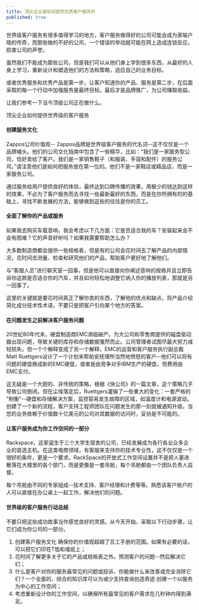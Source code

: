 ```yaml
---
title: 顶尖企业是如何提供优质客户服务的
published: true
---
```


世界级客户服务有很多值得学习的地方，客户服务做得好的公司可能会成为家喻户晓的传奇，而那些做的不好的公司，一个错误的举动就可能在网上造成连锁反应，损害公司的声誉。

虽然我们不能成为那些公司，但是我们可以从他们身上学到很多东西，从最好的人身上学习，重新设计和塑造他们的方法和策略，适应自己的业务目标。

或者优秀服务和优秀产品是第一步，让客户知道你的产品、服务是第二步，在后面采取的每一个行动中加强服务是最终目标。最后才是品牌推广，为公司赚取收益。

让我们参考一下当今顶级公司正在做什么。

顶尖企业如何提供世界级的客户服务

#### 创建服务文化

Zappos公司价值观-- Zappos品牌是世界级客户服务的代名词--这不仅仅是一个品牌噱头。他们的公司文化指南中包含了一些精华，比如：“我们是一家服务型公司，恰好卖给了客户。我们是一家销售鞋子（和服装、手袋和配件）的服务公司。”请注意他们是如何把服务放在第一位的。他们不是一家鞋店或精品店，而是一家服务公司。

通过服务给用户提供良好的体验，最终达到口碑传播的效果，用极少的钱达到这样的效果，不必为了客户服务而去寻找一些最新最好的东西，而是在你所拥有的的基础上，寻找不断发展的方法，能够做到这些的往往是你的员工。

#### 全面了解你的产品或服务

如果我去购买车载音响，我会考虑以下几方面：它是否适合我的车？安装起来会不会有困难？它的声音好听吗？如果我需要帮助怎么办？

大多数制造商都会提供一些规格表，但是有的公司会花时间去了解产品的内部情况，花时间去测量、检查和研究他们的产品，帮助客户更好地了解他们。

与“客服人员”进行聊天室一回事，但是他可以直接向你阐述音响的规格并且立即告诉你这款是否适合你的汽车，并且如何轻松地调整它纳入你的播放列表，那就是另一回事了。

这里的关键就是要花时间真正了解你卖的东西，了解他的优点和缺点，将产品介绍简化成分技术性术语，不要只是把客户引向某个地方的答案。

#### 在问题发生之前解决客户服务问题

20世纪80年代末，硬盘制造商EMC濒临破产。为大公司和零售商提供的磁盘驱动器出现问题，导致关键的库存和存储数据戛然而止。公司管理者试图尽最大努力减轻损失，但一个个解释变成了另一个解释，EMC的运营和客户服务执行副总裁Matt Ruettgers设计了一个计划来帮助安抚理所当然地愤怒的客户--他们可以将有问题的硬盘换成新的EMC硬盘，或者是由竞争对手IBM生产的硬盘，但费用由EMC支付。

这无疑是一个大胆的、非传统的策略，根据《快公司》的一篇文章，这个策略几乎导致公司倒闭。但在尘埃落定后，Ruettgers灌输了一些重大的变化：一套严格的 "制衡"--硬盘和存储解决方案，监控容易发生故障的区域，如温度计和电源波动。创建了一个新的流程，客户支持工程师团队在问题发生的那一刻就被通知升级。当您的业务依赖于价值数十亿美元的公司对其数据的访问时，妥协是不可能的。

#### 让客户服务成为你工作空间的一部分

Rackspace，这家诞生于三个大学生宿舍的公司，已经发展成为各行各业众多企业的首选主机。在这类电商领域，有客服来支持你的技术专业性，这不仅仅是一个很好的条件，更是一个要求。RackSpace的开放式工作空间设置并不是把人塞进散落在大楼里的各个部门，而是更像是一套吊舱，每个吊舱都由一个团队负责人监督。

每个吊舱由不同的专家组成--技术支持、客户经理和计费等等。熟悉该客户账户的人可以直接在办公桌上一起工作，解决他们的问题。

#### 世界级的客户服务行动总结

不要只把这些成功故事当作感觉良好的灵感。从今天开始，采取以下行动步骤，让它们成为你公司的一部分。

1. 创建客户服务文化 确保你的价值观超越了员工手册的范围。如果有必要的话，可以把它们印在T恤和墙纸上；
2. 花时间了解更多关于它的产品或规格表之外。预测客户的问题--然后解决它们；
3. 什么是客户对你的服务最常见的问题或投诉，你能做什么来改善或完全消除它们？一个全面的、综合的知识库可以为减少支持查询创造奇迹.创建一个以服务为中心的工作空间；
4. 考虑重新设计你的工作空间，以确保所有最常见的客户需求在几秒钟内得到满足。